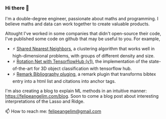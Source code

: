 ### Hi there 👋

I'm a double-degree engineer, passionate about maths and programming. I believe maths and data can work together to create valuable products. 

Altought I've worked in some companies that didn't open-source their code, I've published some code on github that may be useful to you. For example,

- ⚡ [Shared Nearest Neighbors](https://github.com/felipeangelimvieira/SharedNearestNeighbors), a clustering algorithm that works well in high-dimensional problems, with groups of different density and size.
- ⚡ [Rotation Net with TensorflowHub (v1)](https://github.com/felipeangelimvieira/RotationNet-Hub), the implementation of the state-of-the-art for 3D object classification with tensorflow hub.
- ⚡ [Remark Bibliography pluging](https://github.com/felipeangelimvieira/remark-bibliography-html), a remark plugin that transforms bibtex entry into a html list and citations into anchor tags.

I'm also creating a blog to explain ML methods in an intuitive manner: https://felipeangelim.com/blog. Soon to come a blog post about interesting interpretations of the Lasso and Ridge.


📫 How to reach me: felipeangelim@gmail.com


<!--
**felipeangelimvieira/felipeangelimvieira** is a ✨ _special_ ✨ repository because its `README.md` (this file) appears on your GitHub profile.

Here are some ideas to get you started:

I’m currently working on ...
- 🌱 I’m currently learning ...
- 👯 I’m looking to collaborate on ...
- 🤔 I’m looking for help with ...
- 💬 Ask me about ...

- 😄 Pronouns: ...
- ⚡ Fun fact: ...
-->
